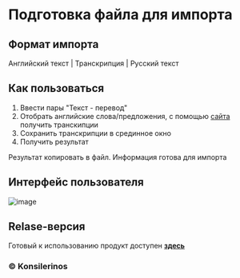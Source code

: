 # Подготовка файла для импорта

## Формат импорта

Английский текст | Транскрипция | Русский текст

## Как пользоваться

1. Ввести пары "Текст - перевод"
2. Отобрать английские слова/предложения, с помощью [сайта](https://tophonetics.com/) получить транскипции
3. Сохранить транскрипции в срединное окно
4. Получить результат

Результат копировать в файл. Информация готова для импорта

## Интерфейс пользователя

![image](https://user-images.githubusercontent.com/78896451/141315255-76e19c8b-9b4b-453e-be0d-153f4a4dc549.png)

## Relase-версия

Готовый к использованию продукт доступен [**здесь**](https://github.com/konsilerinos/English-anki-tool/blob/main/Release.rar)

### ©️ Konsilerinos
